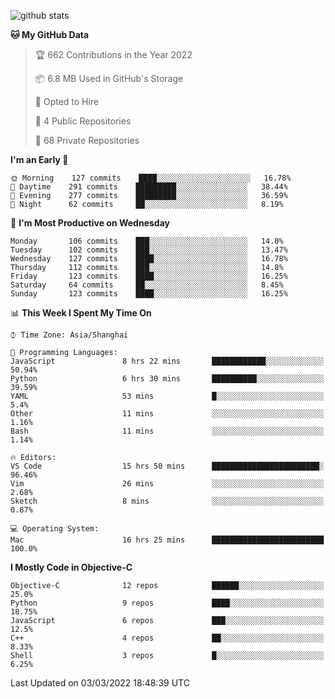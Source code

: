 
![github stats](https://github-readme-stats.vercel.app/api?username=ChesterYue&show_icons=true&count_private=true)

<!-- ![wakatime](https://github-readme-stats.vercel.app/api/wakatime?username=ChesterYue&layout=compact) -->

<!-- ![wakatime](https://github-readme-stats.vercel.app/api/top-langs/?username=ChesterYue&layout=compact) -->

<!--START_SECTION:waka-->
**🐱 My GitHub Data** 

> 🏆 662 Contributions in the Year 2022
 > 
> 📦 6.8 MB Used in GitHub's Storage 
 > 
> 💼 Opted to Hire
 > 
> 📜 4 Public Repositories 
 > 
> 🔑 68 Private Repositories  
 > 
**I'm an Early 🐤** 

```text
🌞 Morning    127 commits    ████░░░░░░░░░░░░░░░░░░░░░   16.78% 
🌆 Daytime    291 commits    █████████░░░░░░░░░░░░░░░░   38.44% 
🌃 Evening    277 commits    █████████░░░░░░░░░░░░░░░░   36.59% 
🌙 Night      62 commits     ██░░░░░░░░░░░░░░░░░░░░░░░   8.19%

```
📅 **I'm Most Productive on Wednesday** 

```text
Monday       106 commits    ███░░░░░░░░░░░░░░░░░░░░░░   14.0% 
Tuesday      102 commits    ███░░░░░░░░░░░░░░░░░░░░░░   13.47% 
Wednesday    127 commits    ████░░░░░░░░░░░░░░░░░░░░░   16.78% 
Thursday     112 commits    ███░░░░░░░░░░░░░░░░░░░░░░   14.8% 
Friday       123 commits    ████░░░░░░░░░░░░░░░░░░░░░   16.25% 
Saturday     64 commits     ██░░░░░░░░░░░░░░░░░░░░░░░   8.45% 
Sunday       123 commits    ████░░░░░░░░░░░░░░░░░░░░░   16.25%

```


📊 **This Week I Spent My Time On** 

```text
⌚︎ Time Zone: Asia/Shanghai

💬 Programming Languages: 
JavaScript               8 hrs 22 mins       ████████████░░░░░░░░░░░░░   50.94% 
Python                   6 hrs 30 mins       ██████████░░░░░░░░░░░░░░░   39.59% 
YAML                     53 mins             █░░░░░░░░░░░░░░░░░░░░░░░░   5.4% 
Other                    11 mins             ░░░░░░░░░░░░░░░░░░░░░░░░░   1.16% 
Bash                     11 mins             ░░░░░░░░░░░░░░░░░░░░░░░░░   1.14%

🔥 Editors: 
VS Code                  15 hrs 50 mins      ████████████████████████░   96.46% 
Vim                      26 mins             ░░░░░░░░░░░░░░░░░░░░░░░░░   2.68% 
Sketch                   8 mins              ░░░░░░░░░░░░░░░░░░░░░░░░░   0.87%

💻 Operating System: 
Mac                      16 hrs 25 mins      █████████████████████████   100.0%

```

**I Mostly Code in Objective-C** 

```text
Objective-C              12 repos            ██████░░░░░░░░░░░░░░░░░░░   25.0% 
Python                   9 repos             ████░░░░░░░░░░░░░░░░░░░░░   18.75% 
JavaScript               6 repos             ███░░░░░░░░░░░░░░░░░░░░░░   12.5% 
C++                      4 repos             ██░░░░░░░░░░░░░░░░░░░░░░░   8.33% 
Shell                    3 repos             █░░░░░░░░░░░░░░░░░░░░░░░░   6.25%

```



 Last Updated on 03/03/2022 18:48:39 UTC
<!--END_SECTION:waka-->